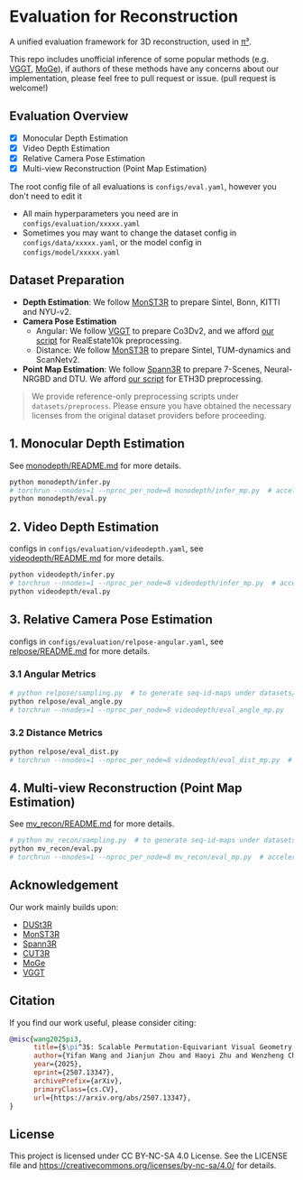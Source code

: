 # Evaluation for Reconstruction

A unified evaluation framework for 3D reconstruction, used in [π³](https://arxiv.org/abd/2507.13347).

This repo includes unofficial inference of some popular methods (e.g. [VGGT](https://github.com/facebookresearch/vggt), [MoGe](https://github.com/microsoft/MoGe)), if authors of these methods have any concerns about our implementation, please feel free to pull request or issue. (pull request is welcome!)

## Evaluation Overview

- [x] Monocular Depth Estimation
- [x] Video Depth Estimation
- [x] Relative Camera Pose Estimation
- [x] Multi-view Reconstruction (Point Map Estimation)

The root config file of all evaluations is `configs/eval.yaml`, however you don't need to edit it

- All main hyperparameters you need are in `configs/evaluation/xxxxx.yaml`
- Sometimes you may want to change the dataset config in `configs/data/xxxxx.yaml`, or the model config in `configs/model/xxxxx.yaml`

## Dataset Preparation

- **Depth Estimation**: We follow [MonST3R](https://github.com/Junyi42/monst3r/blob/main/data/evaluation_script.md) to prepare Sintel, Bonn, KITTI and NYU-v2.
- **Camera Pose Estimation**
    - Angular: We follow [VGGT](https://github.com/facebookresearch/vggt/blob/evaluation/evaluation/README.md) to prepare Co3Dv2, and we afford [our script](datasets/preprocess/prepare_re10k.sh) for RealEstate10k preprocessing.
    - Distance: We follow [MonST3R](https://github.com/Junyi42/monst3r/blob/main/data/evaluation_script.md) to prepare Sintel, TUM-dynamics and ScanNetv2.
- **Point Map Estimation**: We follow [Spann3R](https://github.com/HengyiWang/spann3r/blob/main/docs/data_preprocess.md) to prepare 7-Scenes, Neural-NRGBD and DTU. We afford [our script](datasets/preprocess/prepare_eth3d.sh) for ETH3D preprocessing.

> We provide reference-only preprocessing scripts under `datasets/preprocess`. Please ensure you have obtained the necessary licenses from the original dataset providers before proceeding.

## 1. Monocular Depth Estimation

See [monodepth/README.md](monodepth/README.md) for more details.

```bash
python monodepth/infer.py
# torchrun --nnodes=1 --nproc_per_node=8 monodepth/infer_mp.py  # accelerate with multi gpus
python monodepth/eval.py
```

## 2. Video Depth Estimation

configs in `configs/evaluation/videodepth.yaml`, see [videodepth/README.md](videodepth/README.md) for more details.

```bash
python videodepth/infer.py
# torchrun --nnodes=1 --nproc_per_node=8 videodepth/infer_mp.py  # accelerate with multi gpus
python videodepth/eval.py
```

## 3. Relative Camera Pose Estimation

configs in `configs/evaluation/relpose-angular.yaml`, see [relpose/README.md](relpose/README.md) for more details.

### 3.1 Angular Metrics

```bash
# python relpose/sampling.py  # to generate seq-id-maps under datasets/seq-id-maps, which is provided in this repo
python relpose/eval_angle.py
# torchrun --nnodes=1 --nproc_per_node=8 videodepth/eval_angle_mp.py   # accelerate with multi gpus
```

### 3.2 Distance Metrics

```bash
python relpose/eval_dist.py
# torchrun --nnodes=1 --nproc_per_node=8 videodepth/eval_dist_mp.py  # accelerate with multi gpus
```

## 4. Multi-view Reconstruction (Point Map Estimation)

See [mv_recon/README.md](mv_recon/README.md) for more details.

```bash
# python mv_recon/sampling.py  # to generate seq-id-maps under datasets/seq-id-maps, which is provided in this repo
python mv_recon/eval.py
# torchrun --nnodes=1 --nproc_per_node=8 mv_recon/eval_mp.py  # accelerate with multi gpus
```

## Acknowledgement

Our work mainly builds upon:

- [DUSt3R](https://github.com/naver/dust3r)
- [MonST3R](https://github.com/Junyi42/monst3r)
- [Spann3R](https://github.com/HengyiWang/spann3r)
- [CUT3R](https://github.com/CUT3R/CUT3R)
- [MoGe](https://github.com/microsoft/MoGe)
- [VGGT](https://github.com/facebookresearch/vggt)

## Citation

If you find our work useful, please consider citing:

```bibtex
@misc{wang2025pi3,
      title={$\pi^3$: Scalable Permutation-Equivariant Visual Geometry Learning}, 
      author={Yifan Wang and Jianjun Zhou and Haoyi Zhu and Wenzheng Chang and Yang Zhou and Zizun Li and Junyi Chen and Jiangmiao Pang and Chunhua Shen and Tong He},
      year={2025},
      eprint={2507.13347},
      archivePrefix={arXiv},
      primaryClass={cs.CV},
      url={https://arxiv.org/abs/2507.13347}, 
}
```

## License

This project is licensed under CC BY-NC-SA 4.0 License. See the LICENSE file and https://creativecommons.org/licenses/by-nc-sa/4.0/ for details.